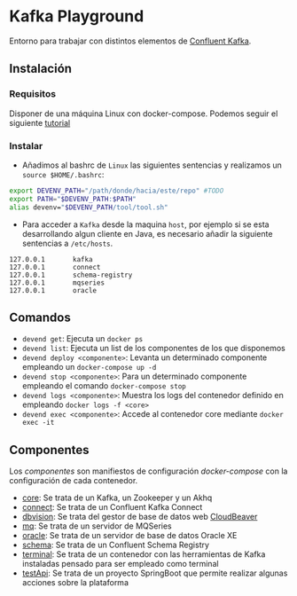 # Kafka Playground

Entorno para trabajar con distintos elementos de [Confluent Kafka](https://www.confluent.io/lp/confluent-kafka/?utm_medium=sem&utm_source=google&utm_campaign=ch.sem_br.brand_tp.prs_tgt.confluent-brand_mt.xct_rgn.emea_lng.eng_dv.all_con.confluent-kafka-general&utm_term=kafka%20confluent&creative=&device=c&placement=&gclid=CjwKCAiAmJGgBhAZEiwA1JZolqiNc7Xtig0Ye3pWk1OJNVhh44hptJ90gPCl0U0lDU_Ml5oXkfLrqRoC2dMQAvD_BwE).

## Instalación

### Requisitos

Disponer de una máquina Linux con docker-compose. Podemos seguir el siguiente [tutorial](https://www.digitalocean.com/community/tutorials/how-to-install-and-use-docker-compose-on-ubuntu-20-04)
  
### Instalar

* Añadimos al bashrc de `Linux` las siguientes sentencias y realizamos un `source $HOME/.bashrc`:

```bash
export DEVENV_PATH="/path/donde/hacia/este/repo" #TODO
export PATH="$DEVENV_PATH:$PATH"
alias devenv="$DEVENV_PATH/tool/tool.sh"
```

* Para acceder a `Kafka` desde la maquina `host`, por ejemplo si se esta desarrollando algun cliente en Java, es necesario añadir la siguiente sentencias a `/etc/hosts`.

```
127.0.0.1       kafka
127.0.0.1       connect
127.0.0.1       schema-registry
127.0.0.1       mqseries
127.0.0.1       oracle
```

## Comandos

* `devend get`: Ejecuta un `docker ps`
* `devend list`: Ejecuta un list de los componentes de los que disponemos
* `devend deploy <componente>`: Levanta un determinado componente empleando un `docker-compose up -d`
* `devend stop <componente>`: Para un determinado componente empleando el comando `docker-compose stop` 
* `devend logs <componente>`: Muestra los logs del contenedor definido en <core> empleando `docker logs -f <core>`
* `devend exec <componente>`: Accede al contenedor core mediante `docker exec -it`


## Componentes

Los _componentes_ son manifiestos de configuración _docker-compose_ con la configuración de cada contenedor. 

- [core](components/core): Se trata de un Kafka, un Zookeeper y un Akhq
- [connect](components/connect): Se trata de un Confluent Kafka Connect
- [dbvision](components/dbvision): Se trata del gestor de base de datos web [CloudBeaver](https://dbeaver.com/docs/cloudbeaver/)
- [mq](components/mq): Se trata de un servidor de MQSeries
- [oracle](components/oracle): Se trata de un servidor de base de datos Oracle XE
- [schema](components/schema): Se trata de un Confluent Schema Registry
- [terminal](components/terminal): Se trata de un contenedor con las herramientas de Kafka instaladas pensado para ser empleado como terminal
- [testApi](components/testapi): Se trata de un proyecto SpringBoot que permite realizar algunas acciones sobre la plataforma
